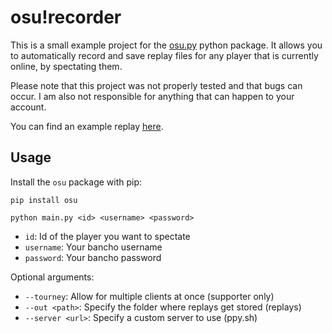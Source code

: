 # osu!recorder

This is a small example project for the [osu.py](https://github.com/Lekuruu/osu.py) python package.
It allows you to automatically record and save replay files for any player that is currently online, by spectating them.

Please note that this project was not properly tested and that bugs can occur.
I am also not responsible for anything that can happen to your account.

You can find an example replay [here](https://github.com/Lekuruu/osu-recorder/raw/main/.github/maliszewski%20-%20passchooo%20-%20chooo2023_1%20%5BX%5D%20(2023-07-01%2022-12-01)%20Osu.osr).

## Usage

Install the `osu` package with pip:
```shell
pip install osu
```

```shell
python main.py <id> <username> <password>
```

- `id`: Id of the player you want to spectate
- `username`: Your bancho username
- `password`: Your bancho password

Optional arguments:
- `--tourney`: Allow for multiple clients at once (supporter only)
- `--out <path>`: Specify the folder where replays get stored (replays)
- `--server <url>`: Specify a custom server to use (ppy.sh)
